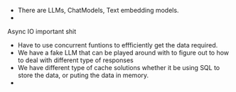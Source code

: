  - There are LLMs, ChatModels, Text embedding models.
 -
Async IO important shit

- Have to use concurrent funtions to effficiently get the data required.
- We have a fake LLM that can be played around with to figure out to how to deal with different type of responses
- We have different type of cache solutions whether it be using SQL to store the data, or puting the data in memory.
- 